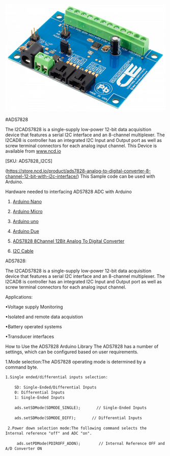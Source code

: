 
[![ADS7828](ADS7828_I2C.png)](https://store.ncd.io/product/ads7828-analog-to-digital-converter-8-channel-12-bit-with-i2c-interface/)

#ADS7828

The I2CADS7828 is a single-supply low-power 12-bit data acquisition device that features a serial I2C interface and an 8-channel multiplexer. The I2CAD8 is controller has an integrated I2C Input and Output port as well as screw terminal connectors for each analog input channel. 
This Device is available from www.ncd.io 

[SKU: ADS7828_I2CS]

(https://store.ncd.io/product/ads7828-analog-to-digital-converter-8-channel-12-bit-with-i2c-interface/)
This Sample code can be used with Arduino.

Hardware needed to interfacing ADS7828 ADC with Arduino

1. <a href="https://store.ncd.io/product/i2c-shield-for-arduino-nano/">Arduino Nano</a>

2. <a href="https://store.ncd.io/product/i2c-shield-for-arduino-micro-with-i2c-expansion-port/">Arduino Micro</a>

3. <a href="https://store.ncd.io/product/i2c-shield-for-arduino-uno/">Arduino uno</a>

4. <a href="https://store.ncd.io/product/dual-i2c-shield-for-arduino-due-with-modular-communications-interface/">Arduino Due</a>

5. <a href="https://store.ncd.io/product/ads7828-analog-to-digital-converter-8-channel-12-bit-with-i2c-interface/">ADS7828 8Channel 12Bit Analog To Digital Converter</a>

6. <a href="https://store.ncd.io/product/i%C2%B2c-cable/">I2C Cable</a>

ADS7828:

The I2CADS7828 is a single-supply low-power 12-bit data acquisition device that features a serial I2C interface and an 8-channel multiplexer. The I2CAD8 is controller has an integrated I2C Input and Output port as well as screw terminal connectors for each analog input channel.

Applications:

•Voltage supply Monitoring

•Isolated and remote data acquistion

•Battery operated systems

•Transducer interfaces

How to Use the ADS7828 Arduino Library
The ADS7828 has a number of settings, which can be configured based on user requirements.

1.Mode selection:The ADS7828 operating mode is determined by a command byte.

    1.Single ended/differential inputs selection:
  
        SD: Single-Ended/Differential Inputs
        0: Differential Inputs
        1: Single-Ended Inputs

        ads.setSDMode(SDMODE_SINGLE);       // Single-Ended Inputs
        
        ads.setSDMode(SDMODE_DIFF);       // Differential Inputs

     2.Power down selection mode:The following command selects the Internal reference "off" and ADC "on".
   
         ads.setPDMode(PDIROFF_ADON);        // Internal Reference OFF and A/D Converter ON
